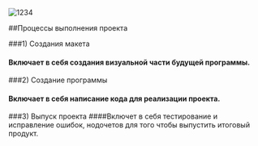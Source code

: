 ![1234](https://user-images.githubusercontent.com/114863948/206445265-aa74bf0b-266b-4670-a5c8-b1ab8ddf6267.png)


##Процессы выполнения проекта

###1) Создания макета 
#### Включает в себя создания визуальной части будущей программы.

###2) Создание программы
#### Включает в себя написание кода для реализации проекта.

###3) Выпуск проекта
####Включет в себя тестирование и исправление ошибок, нодочетов для того чтобы выпустить итоговый продукт.
